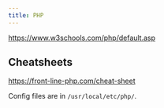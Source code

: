 ```yaml
---
title: PHP
---
```


https://www.w3schools.com/php/default.asp

## Cheatsheets

https://front-line-php.com/cheat-sheet

Config files are in `/usr/local/etc/php/`.
